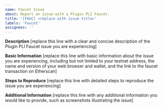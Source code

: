 ```yaml
---
name: Faucet Issue
about: Report an issue with a Plugin PLI Faucet.
title: '[FAUC] <replace with issue title>'
labels: 'Faucet'
assignees: ''
---
```


**Description**
[replace this line with a clear and concise description of the Plugin PLI Faucet issue you are experiencing]

**Basic Information**
[replace this line with basic information about the issue you are experiencing, including but not limited to your testnet address, the name and version of your web browser and wallet, and the link to the faucet transaction on Etherscan]

**Steps to Reproduce**
[replace this line with detailed steps to reproduce the issue you are experiencing]

**Additional Information**
[replace this line with any additional information you would like to provide, such as screenshots illustrating the issue]

